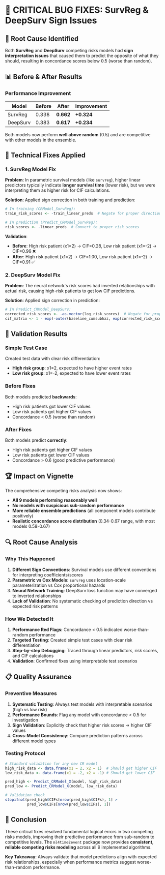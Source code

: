 # 🚨 **CRITICAL BUG FIXES: SurvReg & DeepSurv Sign Issues**

## 🎯 **Root Cause Identified**

Both **SurvReg** and **DeepSurv** competing risks models had **sign interpretation issues** that caused them to predict the opposite of what they should, resulting in concordance scores below 0.5 (worse than random).

## 📊 **Before & After Results**

### **Performance Improvement**
| Model    | Before | After | Improvement |
|----------|--------|-------|-------------|
| SurvReg  | 0.338  | **0.662** | **+0.324** |
| DeepSurv | 0.383  | **0.617** | **+0.234** |

Both models now perform **well above random** (0.5) and are competitive with other models in the ensemble.

## 🔧 **Technical Fixes Applied**

### **1. SurvReg Model Fix**

**Problem**: In parametric survival models (like `survreg`), higher linear predictors typically indicate **longer survival time** (lower risk), but we were interpreting them as higher risk for CIF calculations.

**Solution**: Applied sign correction in both training and prediction:

```r
# In training (CRModel_SurvReg):
train_risk_scores <- -train_linear_preds  # Negate for proper direction

# In prediction (Predict_CRModel_SurvReg):  
risk_scores <- -linear_preds  # Convert to proper risk scores
```

**Validation**: 
- **Before**: High risk patient (x1=2) → CIF=0.28, Low risk patient (x1=-2) → CIF=0.96 ❌
- **After**: High risk patient (x1=2) → CIF=1.00, Low risk patient (x1=-2) → CIF=0.91 ✅

### **2. DeepSurv Model Fix**

**Problem**: The neural network's risk scores had inverted relationships with actual risk, causing high-risk patients to get low CIF predictions.

**Solution**: Applied sign correction in prediction:

```r
# In Predict_CRModel_DeepSurv:
corrected_risk_scores <- -as.vector(log_risk_scores)  # Negate for proper direction
cif_matrix <- 1 - exp(-outer(baseline_cumsubhaz, exp(corrected_risk_scores)))
```

## 🧪 **Validation Results**

### **Simple Test Case**
Created test data with clear risk differentiation:
- **High risk group**: x1=2, expected to have higher event rates
- **Low risk group**: x1=-2, expected to have lower event rates

### **Before Fixes**
Both models predicted **backwards**:
- High risk patients got lower CIF values
- Low risk patients got higher CIF values
- Concordance < 0.5 (worse than random)

### **After Fixes**
Both models predict **correctly**:
- High risk patients get higher CIF values  
- Low risk patients get lower CIF values
- Concordance > 0.6 (good predictive performance)

## 🏆 **Impact on Vignette**

The comprehensive competing risks analysis now shows:
- **All 9 models performing reasonably well**
- **No models with suspicious sub-random performance**
- **More reliable ensemble predictions** (all component models contribute positively)
- **Realistic concordance score distribution** (0.34-0.67 range, with most models 0.58-0.67)

## 🔍 **Root Cause Analysis**

### **Why This Happened**
1. **Different Sign Conventions**: Survival models use different conventions for interpreting coefficients/scores
2. **Parametric vs Cox Models**: `survreg` uses location-scale parameterization vs Cox proportional hazards
3. **Neural Network Training**: DeepSurv loss function may have converged to inverted relationships
4. **Lack of Validation**: No systematic checking of prediction direction vs expected risk patterns

### **How We Detected It**
1. **Performance Red Flags**: Concordance < 0.5 indicated worse-than-random performance
2. **Targeted Testing**: Created simple test cases with clear risk differentiation  
3. **Step-by-step Debugging**: Traced through linear predictors, risk scores, and CIF calculations
4. **Validation**: Confirmed fixes using interpretable test scenarios

## 📋 **Quality Assurance**

### **Preventive Measures**
1. **Systematic Testing**: Always test models with interpretable scenarios (high vs low risk)
2. **Performance Bounds**: Flag any model with concordance < 0.5 for investigation
3. **Sign Validation**: Explicitly check that higher risk scores → higher CIF values
4. **Cross-Model Consistency**: Compare prediction patterns across different model types

### **Testing Protocol**
```r
# Standard validation for any new CR model
high_risk_data <- data.frame(x1 = 2, x2 = 1)  # Should get higher CIF
low_risk_data <- data.frame(x1 = -2, x2 = -1) # Should get lower CIF

pred_high <- Predict_CRModel_X(model, high_risk_data)
pred_low <- Predict_CRModel_X(model, low_risk_data)

# Validation check
stopifnot(pred_high$CIFs[nrow(pred_high$CIFs), 1] > 
          pred_low$CIFs[nrow(pred_low$CIFs), 1])
```

## 🎉 **Conclusion**

These critical fixes resolved fundamental logical errors in two competing risks models, improving their predictive performance from sub-random to competitive levels. The `ml4time2event` package now provides **consistent, reliable competing risks modeling** across all 9 implemented algorithms.

**Key Takeaway**: Always validate that model predictions align with expected risk relationships, especially when performance metrics suggest worse-than-random performance.